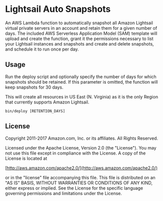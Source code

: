 # Lightsail Auto Snapshots

An AWS Lambda function to automatically snapshot all Amazon Lightsail virtual
private servers in an account and retain them for a given number of days. The
included AWS Serverless Application Model (SAM) template will upload and create
the function, grant it the permissions necessary to list your Lightsail
instances and snapshots and create and delete snapshots, and schedule it to run
once per day.

## Usage

Run the deploy script and optionally specify the number of days for which
snapshots should be retained. If this parameter is omitted, the function will
keep snapshots for 30 days.

This will create all resources in US East (N. Virginia) as it is the only
Region that currently supports Amazon Lightsail.

```console
bin/deploy [RETENTION_DAYS]
```

## License

Copyright 2011-2017 Amazon.com, Inc. or its affiliates. All Rights Reserved.

Licensed under the Apache License, Version 2.0 (the "License"). You may not use this file except in compliance with the License. A copy of the License is located at

[http://aws.amazon.com/apache2.0/](http://aws.amazon.com/apache2.0/)

or in the "license" file accompanying this file. This file is distributed on an "AS IS" BASIS, WITHOUT WARRANTIES OR CONDITIONS OF ANY KIND, either express or implied. See the License for the specific language governing permissions and limitations under the License.
